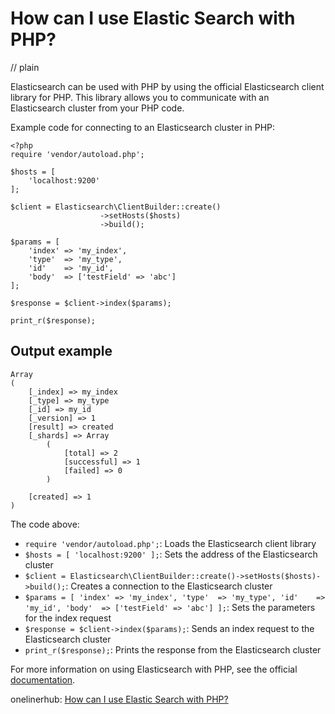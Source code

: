 # How can I use Elastic Search with PHP?
// plain

Elasticsearch can be used with PHP by using the official Elasticsearch client library for PHP. This library allows you to communicate with an Elasticsearch cluster from your PHP code.

Example code for connecting to an Elasticsearch cluster in PHP:
```
<?php
require 'vendor/autoload.php';

$hosts = [
    'localhost:9200'
];

$client = Elasticsearch\ClientBuilder::create()
                    ->setHosts($hosts)
                    ->build();

$params = [
    'index' => 'my_index',
    'type'  => 'my_type',
    'id'    => 'my_id',
    'body'  => ['testField' => 'abc']
];

$response = $client->index($params);

print_r($response);
```

## Output example

```
Array
(
    [_index] => my_index
    [_type] => my_type
    [_id] => my_id
    [_version] => 1
    [result] => created
    [_shards] => Array
        (
            [total] => 2
            [successful] => 1
            [failed] => 0
        )

    [created] => 1
)
```

The code above:
- `require 'vendor/autoload.php';`: Loads the Elasticsearch client library
- `$hosts = [ 'localhost:9200' ];`: Sets the address of the Elasticsearch cluster
- `$client = Elasticsearch\ClientBuilder::create()->setHosts($hosts)->build();`: Creates a connection to the Elasticsearch cluster
- `$params = [ 'index' => 'my_index', 'type'  => 'my_type', 'id'    => 'my_id', 'body'  => ['testField' => 'abc'] ];`: Sets the parameters for the index request
- `$response = $client->index($params);`: Sends an index request to the Elasticsearch cluster
- `print_r($response);`: Prints the response from the Elasticsearch cluster

For more information on using Elasticsearch with PHP, see the official [documentation](https://www.elastic.co/guide/en/elasticsearch/client/php-api/current/index.html).

onelinerhub: [How can I use Elastic Search with PHP?](https://onelinerhub.com/php-elastica/how-can-i-use-elastic-search-with-php)